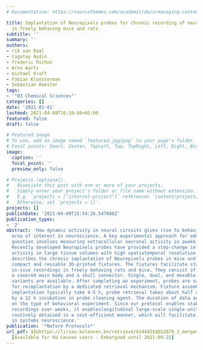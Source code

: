 ```yaml
---
# Documentation: https://sourcethemes.com/academic/docs/managing-content/

title: Implantation of Neuropixels probes for chronic recording of neuronal activity
  in freely behaving mice and rats
subtitle: ''
summary: ''
authors:
- rik van Daal
- Cagatay Aydin
- frederic Michon
- Arno Aarts
- michael Kraft
- Fabian Kloosterman
- Sebastian Haesler
tags:
- '"03 Chemical Sciences"'
categories: []
date: '2021-01-01'
lastmod: 2021-04-09T16:39:44+02:00
featured: false
draft: false

# Featured image
# To use, add an image named `featured.jpg/png` to your page's folder.
# Focal points: Smart, Center, TopLeft, Top, TopRight, Left, Right, BottomLeft, Bottom, BottomRight.
image:
  caption: ''
  focal_point: ''
  preview_only: false

# Projects (optional).
#   Associate this post with one or more of your projects.
#   Simply enter your project's folder or file name without extension.
#   E.g. `projects = ["internal-project"]` references `content/project/deep-learning/index.md`.
#   Otherwise, set `projects = []`.
projects: []
publishDate: '2021-04-09T15:54:26.547686Z'
publication_types:
- '2'
abstract: 'How dynamic activity in neural circuits gives rise to behaviour is a major
  area of interest in neuroscience. A key experimental approach for addressing this
  question involves measuring extracellular neuronal activity in awake, behaving animals.
  Recently developed Neuropixels probes have provided a step-change in recording neural
  activity in large tissue volumes with high spatiotemporal resolution. This protocol
  describes the chronic implantation of Neuropixels probes in mice and rats using
  compact and reusable 3D-printed fixtures. The fixtures facilitate stable chronic
  in-vivo recordings in freely behaving rats and mice. They consist of two parts:
  a covered main body and a skull connector. Single, dual, and movable probe fixture
  variants are available. After completing an experiment, probes are safely recovered
  for reimplantation by a dedicated retrieval mechanism. Fixture assembly and surgical
  implantation typically take 4-5 h, probe retrieval takes about half an hour, followed
  by a 12 h incubation in probe cleaning agent. The duration of data acquisition depends
  on the type of behavioral experiment. Since our protocol enables stable, chronic
  recordings over weeks, it enableslongitudinal large-scale single-unit data to be
  routinely obtained in a cost-efficient manner, which will facilitate many studies
  in systems neuroscience.'
publication: '*Nature Protocols*'
url_pdf: $$Uhttps://lirias.kuleuven.be/retrieve/614442$$D12879_3_merged_1613738793.pdf
  [Available for KU Leuven users - Embargoed until 2021-09-22]
---
```

